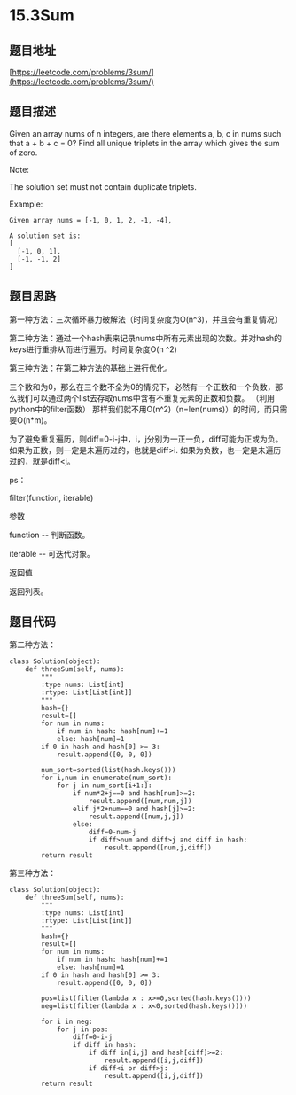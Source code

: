 15.3Sum
=======


题目地址
-------
[https://leetcode.com/problems/3sum/](https://leetcode.com/problems/3sum/)

题目描述
-------
Given an array nums of n integers, are there elements a, b, c in nums such that a + b + c = 0? Find all unique triplets in the array which gives the sum of zero.

Note:

The solution set must not contain duplicate triplets.

Example:
```
Given array nums = [-1, 0, 1, 2, -1, -4],

A solution set is:
[
  [-1, 0, 1],
  [-1, -1, 2]
]
```

题目思路
-------

第一种方法：三次循环暴力破解法（时间复杂度为O(n^3)，并且会有重复情况）

第二种方法：通过一个hash表来记录nums中所有元素出现的次数。并对hash的keys进行重排从而进行遍历。时间复杂度O(n
^2)

第三种方法：在第二种方法的基础上进行优化。

三个数和为0，那么在三个数不全为0的情况下，必然有一个正数和一个负数，那么我们可以通过两个list去存取nums中含有不重复元素的正数和负数。
（利用python中的filter函数）
那样我们就不用O(n^2)（n=len(nums)）的时间，而只需要O(n*m)。

为了避免重复遍历，则diff=0-i-j中，i，j分别为一正一负，diff可能为正或为负。如果为正数，则一定是未遍历过的，也就是diff>i.
如果为负数，也一定是未遍历过的，就是diff<j。

ps： 

filter(function, iterable)

参数

function -- 判断函数。

iterable -- 可迭代对象。

返回值

返回列表。

题目代码
--------

第二种方法：

```
class Solution(object):
    def threeSum(self, nums):
        """
        :type nums: List[int]
        :rtype: List[List[int]]
        """
        hash={}
        result=[]
        for num in nums:
            if num in hash: hash[num]+=1
            else: hash[num]=1
        if 0 in hash and hash[0] >= 3:
            result.append([0, 0, 0])
        
        num_sort=sorted(list(hash.keys()))
        for i,num in enumerate(num_sort):
            for j in num_sort[i+1:]:
                if num*2+j==0 and hash[num]>=2:
                    result.append([num,num,j])
                elif j*2+num==0 and hash[j]>=2:
                    result.append([num,j,j])
                else:
                    diff=0-num-j
                    if diff>num and diff>j and diff in hash:
                        result.append([num,j,diff])
        return result
```

第三种方法：
```
class Solution(object):
    def threeSum(self, nums):
        """
        :type nums: List[int]
        :rtype: List[List[int]]
        """
        hash={}
        result=[]
        for num in nums:
            if num in hash: hash[num]+=1
            else: hash[num]=1
        if 0 in hash and hash[0] >= 3:
            result.append([0, 0, 0])
        
        pos=list(filter(lambda x : x>=0,sorted(hash.keys())))
        neg=list(filter(lambda x : x<0,sorted(hash.keys())))

        for i in neg:
            for j in pos:
                diff=0-i-j
                if diff in hash:
                    if diff in[i,j] and hash[diff]>=2:
                        result.append([i,j,diff])
                    if diff<i or diff>j:
                        result.append([i,j,diff])
        return result

```
